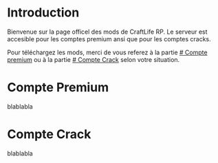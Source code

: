 # Introduction

Bienvenue sur la page officel des mods de CraftLife RP.
Le serveur est accesible pour les comptes premium ansi que pour les comptes cracks.

Pour téléchargez les mods, merci de vous referez à la partie [# Compte premium](https://github.com/CraftLifeRP/Mod/tree/main?tab=readme-ov-file#compte-premium) ou à la partie [# Compte Crack](https://github.com/CraftLifeRP/Mod/blob/main/README.md#compte-crack) selon votre situation.

# Compte Premium

blablabla

# Compte Crack

blablabla
